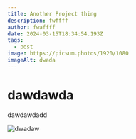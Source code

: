 ```yaml
---
title: Another Project thing
description: fwffff
author: fwaffff
date: 2024-03-15T18:34:54.193Z
tags:
  - post
image: https://picsum.photos/1920/1080
imageAlt: dwada
---
```

# dawdawda



dawdawdadd



![dwadaw](https://picsum.photos/1080/1920 "dawdled")
